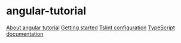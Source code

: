 # angular-tutorial

[About angular tutorial](https://angular.io/tutorial)
[Getting started](https://angular.io/guide/quickstart)
[Tslint configuration](https://palantir.github.io/tslint/rules/)
[TypeScript documentation](https://www.typescriptlang.org/docs/handbook/basic-types.html)
